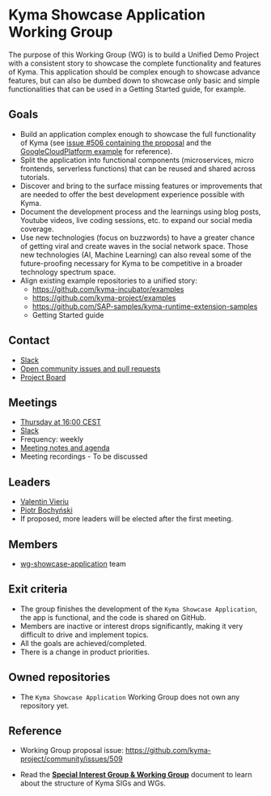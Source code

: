 #  Kyma Showcase Application Working Group

The purpose of this Working Group (WG) is to build a Unified Demo Project with a consistent story to showcase the complete functionality and features of Kyma. This application should be complex enough to showcase advance features, but can also be dumbed down to showcase only basic and simple functionalities that can be used in a Getting Started guide, for example.

## Goals
- Build an application complex enough to showcase the full functionality of Kyma (see [issue #506 containing the proposal](https://github.com/kyma-project/community/issues/506) and the [GoogleCloudPlatform example](https://github.com/GoogleCloudPlatform/microservices-demo) for reference).
- Split the application into functional components (microservices, micro frontends, serverless functions) that can be reused and shared across tutorials.
- Discover and bring to the surface missing features or improvements that are needed to offer the best development experience possible with Kyma.
- Document the development process and the learnings using blog posts, Youtube videos, live coding sessions, etc. to expand our social media coverage.
- Use new technologies (focus on buzzwords) to have a greater chance of getting viral and create waves in the social network space. Those new technologies (AI, Machine Learning) can also reveal some of the future-proofing necessary for Kyma to be competitive in a broader technology spectrum space.
- Align existing example repositories to a unified story:
    - https://github.com/kyma-incubator/examples
    - https://github.com/kyma-project/examples
    - https://github.com/SAP-samples/kyma-runtime-extension-samples
    - Getting Started guide

## Contact

* [Slack](https://kyma-community.slack.com/archives/C01C40T8CKD)
* [Open community issues and pull requests](https://github.com/kyma-project/community/labels/area%2Fcommunity)
* [Project Board](https://github.com/kyma-project/community/projects/5)

## Meetings

* [Thursday at 16:00 CEST](https://calendar.google.com/calendar/ical/3abtp9lh0mn3iiov5772jftccc%40group.calendar.google.com/public/basic.ics)
* [Slack](https://kyma-community.slack.com/archives/C01C40T8CKD)
* Frequency: weekly
* [Meeting notes and agenda](https://docs.google.com/document/d/1XO7_lWlcJiJLA7ZX_vQv9_0jyIrWNafWdJRwgQwC_y4/edit)
* Meeting recordings - To be discussed

## Leaders

* [Valentin Vieriu](https://github.com/valentinvieriu)
* [Piotr Bochyński](https://github.com/pbochynski)
* If proposed, more leaders will be elected after the first meeting.

## Members

* [wg-showcase-application](https://github.com/orgs/kyma-project/teams/wg-showcase-application) team

## Exit criteria

* The group finishes the development of the `Kyma Showcase Application`, the app is functional, and the code is shared on GitHub.
* Members are inactive or interest drops significantly, making it very difficult to drive and implement topics.
* All the goals are achieved/completed.
* There is a change in product priorities.

## Owned repositories

* The `Kyma Showcase Application` Working Group does not own any repository yet.

## Reference

* Working Group proposal issue: https://github.com/kyma-project/community/issues/509

* Read the [**Special Interest Group & Working Group**](../../../docs/contributing/04-sig-and-wg.md) document to learn about the structure of Kyma SIGs and WGs.
